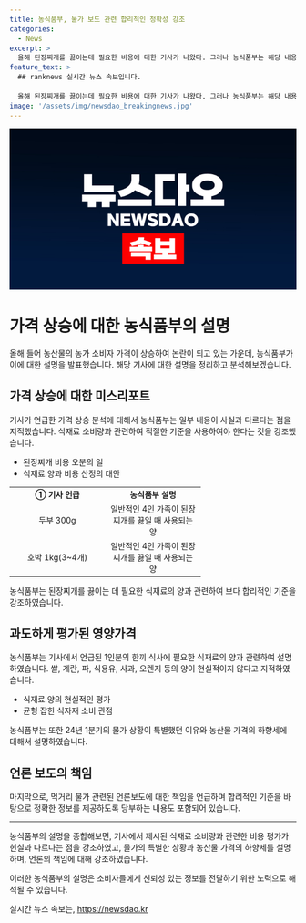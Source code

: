 ```yaml
---
title: 농식품부, 물가 보도 관련 합리적인 정확성 강조
categories:
  - News
excerpt: >
  올해 된장찌개를 끓이는데 필요한 비용에 대한 기사가 나왔다. 그러나 농식품부는 해당 내용이 사실과 다르다고 주장했다. 기사에서 소개된 양은 너무 많아서 현실적이지 않으며, 농산물 물가 상승도 과도하게 표현된 것으로 전해졌다. 따라서 정확하고 합리적인 기준에 따라 기사를 작성할 것을 당부하고 있다.
feature_text: >
  ## ranknews 실시간 뉴스 속보입니다.

  올해 된장찌개를 끓이는데 필요한 비용에 대한 기사가 나왔다. 그러나 농식품부는 해당 내용이 사실과 다르다고 주장했다. 기사에서 소개된 양은 너무 많아서 현실적이지 않으며, 농산물 물가 상승도 과도하게 표현된 것으로 전해졌다. 따라서 정확하고 합리적인 기준에 따라 기사를 작성할 것을 당부하고 있다.
image: '/assets/img/newsdao_breakingnews.jpg'
---
```


<p><img src="/assets/img/newsdao_breakingnews.jpg" alt="ranknews 속보" /></p>

<h1>가격 상승에 대한 농식품부의 설명</h1>

<p data-ke-size="size16">올해 들어 농산물의 농가 소비자 가격이 상승하여 논란이 되고 있는 가운데, 농식품부가 이에 대한 설명을 발표했습니다. 해당 기사에 대한 설명을 정리하고 분석해보겠습니다.</p>

<h2>가격 상승에 대한 미스리포트</h2>

<p data-ke-size="size16">기사가 언급한 가격 상승 분석에 대해서 농식품부는 일부 내용이 사실과 다르다는 점을 지적했습니다. 식재료 소비량과 관련하여 적절한 기준을 사용하여야 한다는 것을 강조했습니다.</p>

<ul>
  <li>된장찌개 비용 오분의 일</li>
  <li>식재료 양과 비용 산정의 대안</li>
</ul>

<table>
  <colgroup>
  <col width="168" />
  <col width="168" />
  </colgroup>
  <tr>
  <td style="text-align: center; height: 17px;"><b>① 기사 언급</b></td>
  <td style="text-align: center; height: 17px;"><b>농식품부 설명</b></td>
  </tr>
  <tr>
  <td style="text-align: center; height: 17px;">두부 300g</td>
  <td style="text-align: center; height: 17px;">일반적인 4인 가족이 된장찌개를 끓일 때 사용되는 양</td>
  </tr>
  <tr>
  <td style="text-align: center; height: 17px;">호박 1kg(3~4개)</td>
  <td style="text-align: center; height: 17px;">일반적인 4인 가족이 된장찌개를 끓일 때 사용되는 양</td>
  </tr>
</table>

<p data-ke-size="size16">농식품부는 된장찌개를 끓이는 데 필요한 식재료의 양과 관련하여 보다 합리적인 기준을 강조하였습니다.</p>

<h2>과도하게 평가된 영양가격</h2>

<p data-ke-size="size16">농식품부는 기사에서 언급된 1인분의 한끼 식사에 필요한 식재료의 양과 관련하여 설명하였습니다. 쌀, 계란, 파, 식용유, 사과, 오렌지 등의 양이 현실적이지 않다고 지적하였습니다.</p>

<ul>
  <li>식재료 양의 현실적인 평가</li>
  <li>균형 잡힌 식자재 소비 관점</li>
</ul>

<p data-ke-size="size16">농식품부는 또한 24년 1분기의 물가 상황이 특별했던 이유와 농산물 가격의 하향세에 대해서 설명하였습니다.</p>

<h2>언론 보도의 책임</h2>

<p data-ke-size="size16">마지막으로, 먹거리 물가 관련된 언론보도에 대한 책임을 언급하며 합리적인 기준을 바탕으로 정확한 정보를 제공하도록 당부하는 내용도 포함되어 있습니다.</p>

<hr />

<p data-ke-size="size16">농식품부의 설명을 종합해보면, 기사에서 제시된 식재료 소비량과 관련한 비용 평가가 현실과 다르다는 점을 강조하였고, 물가의 특별한 상황과 농산물 가격의 하향세를 설명하며, 언론의 책임에 대해 강조하였습니다.</p>

<p data-ke-size="size16">이러한 농식품부의 설명은 소비자들에게 신뢰성 있는 정보를 전달하기 위한 노력으로 해석될 수 있습니다.</p>
실시간 뉴스 속보는, <a href="https://newsdao.kr" rel="dofollow">https://newsdao.kr</a>


